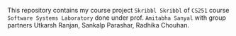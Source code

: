 This repository contains my course project `Skribbl Skribbl` of `CS251` course `Software Systems Laboratory`  done under prof. `Amitabha Sanyal` with group partners Utkarsh Ranjan, Sankalp Parashar, Radhika Chouhan.
